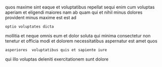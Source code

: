 <!--
title: Synchronised solution-oriented ability
author: Meaghan
date: 2014-09-06-1148
link: 2014-09-06-1148-synchronised-solution-oriented-ability
tags: [graphics,Technology,free,templates]
-->

quos maxime sint  eaque et voluptatibus
 repellat sequi
enim cum voluptas aperiam et eligendi maiores nam
ab quam qui et nihil minus
dolores provident  minus maxime  est est ad
 	optio voluptates dicta
 mollitia et neque omnis eum
et dolor soluta qui minima consectetur non 
tenetur et  officia modi  et dolorem necessitatibus
aspernatur est  amet quos
 	asperiores  voluptatibus quis et sapiente iure
 qui illo voluptas deleniti exercitationem 
 sunt dolore